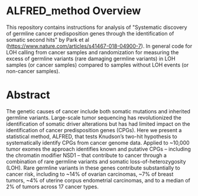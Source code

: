 # ALFRED_method Overview

This repository contains instructions for analysis of "Systematic discovery of germline cancer predisposition genes through the identification of somatic second hits" by Park et al (https://www.nature.com/articles/s41467-018-04900-7). In general code for LOH calling from cancer samples and randomization for measuring the excess of germline variants (rare damaging germline variants) in LOH samples (or cancer samples) compared to samples without LOH events (or non-cancer samples).

# Abstract

The genetic causes of cancer include both somatic mutations and inherited germline variants. Large-scale tumor sequencing has revolutionized the identification of somatic driver alterations but has had limited impact on the identification of cancer predisposition genes (CPGs). Here we present a statistical method, ALFRED, that tests Knudson’s two-hit hypothesis to systematically identify CPGs from cancer genome data. Applied to ~10,000 tumor exomes the approach identifies known and putative CPGs – including the chromatin modifier NSD1 – that contribute to cancer through a combination of rare germline variants and somatic loss-of-heterozygosity (LOH). Rare germline variants in these genes contribute substantially to cancer risk, including to ~14% of ovarian carcinomas, ~7% of breast tumors, ~4% of uterine corpus endometrial carcinomas, and to a median of 2% of tumors across 17 cancer types.
